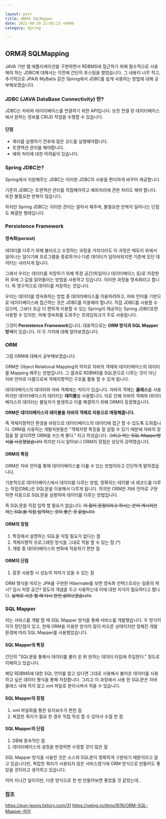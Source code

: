 ```yaml
---

layout: post
title: ORM과 SQLMapper
date: 2021-08-20 21:05:23 +0900
category: Spring

---
```


ORM과 SQLMapping
---

JAVA 기반 웹 애플리케이션을 구현하면서 RDBMS에 접근하기 위해 필수적으로 사용해야 하는 JDBC에 대해서는 이전에 간단히 포스팅을 했었습니다. 그 내용이 너무 적고, 추가적으로 JPA와 MyBatis 같은 Spring에서 JDBC를 쉽게 사용하는 방법에 대해 공부해보겠습니다.

### JDBC (JAVA DataBase Connectivity) 란?

JDBC는 자바와 데이터베이스를 연결하기 위한 API입니다. 또한 연결 된 데이터베이스에서 원하는 정보를 CRUD 작업을 수행할 수 있습니다.

#### 단점

- 쿼리를 실행하기 전후에 많은 코드를 실행해야합니다.
- 트랜잭션 관리를 해야합니다.
- 예외 처리에 대한 어려움이 있습니다.

### Spring JDBC는?

Spring에서 지원해주는 JDBC는 이러한 JDBC의 사용을 편리하게 바꾸어 제공합니다.

기존의 JDBC는 트랜잭션 관리를 직접해야하고 예외처리에 관한 처리도 해야 합니다. 또한 불필요한 반복이 많습니다.

하지만 Spring JDBC는 이러한 관리는 알아서 해주며, 불필요한 반복이 일어나는 단점도 해결한 형태입니다.

### Persistence Framework

#### 영속화(persist)

데이터를 다루기 위해 불러오고 수정하는 과정을 거치더라도 이 과정은 메모리 위에서 일어나는 일이기에 프로그램을 종료하거나 다른 데이터가 덮어씌워지면 기존에 있던 데이터는 사라지게 됩니다.

그래서 우리는 데이터를 저장하기 위해 특정 공간(파일이나 데이터베이스 등)로 저장한 뒤 후에 그 값을 읽어들이는 방법을 사용하고 있습니다. 이러한 과정을 영속화라고 합니다. 즉 영구적으로 데이터를 저장하는 것입니다.

우리는 데이터를 영속화하는 방법 중 데이터베이스를 이용하려하고, 자바 언어를 기반으로 데이터베이스에 접근하는 것은 JDBC를 이용해야 합니다. 직접 JDBC를 사용할 수 있으며, 그보다 조금 더 편하게 이용할 수 있는 Spring이 제공하는 Spring JDBC또한 사용할 수 있지만, 아예 영속화를 도와주는 프레임워크가 주로 사용됩니다.

그것이 **Persistence Framework**입니다. 대표적으로는 **ORM 방식과 SQL Mapper 방식**이 있습니다. 이 두 가지에 대해 알아보겠습니다.

### ORM

그럼 ORM에 대해서 공부해보겠습니다.

ORM은 Object Relational Mapping의 약자로 자바의 객체와 데이터베이스의 데이터를 Mapping 해주는 방법입니다. 그 결과로 RDBMS를 SQL문으로 다루는 것이 아닌 자바 언어로 다룸으로써 객체지향적인 구조를 활용 할 수 있게 됩니다.

데이터베이스의 데이터와 자바 객체에는 차이가 있습니다. 자바의 객체는 **클래스**를 사용하지만 데이터베이스의 데이터는 **테이블**을 사용합니다. 이로 인해 자바의 객체와 데이터베이스의 데이터는 불일치가 발생하고 이를 해결하기 위해 ORM이 등장했습니다.

**ORM은 데이터베이스의 테이블을 자바의 객체로 자동으로 매핑해줍니다.**

즉 객체지향적인 환경을 바탕으로 데이터베이스의 데이터에 접근 할 수 있도록 도와줍니다. ORM을 사용하는 개발자분들은 "객체지향 특징을 잘 살릴 수 있기 때문에 자바의 장점을 잘 살리려면 ORM을 쓰는게 좋다." 라고 하셨습니다.
~~그리고 저는 SQL Mapper방식을 사용했었습니다~~
하지만 다시 알아보니 ORM의 장점은 상당히 강력했습니다.

#### ORM의 특징

ORM은 자바 언어를 통해 데이터베이스를 다룰 수 있는 방법이라고 간단하게 말하겠습니다.

기본적으로 데이터베이스에서 데이터를 다루는 방법, 정확히는 테이블 내 레코드를 다루는 작업(DML)은 SQL문을 이용해서 다루게 됩니다. 하지만 ORM은 자바 언어로 구현하면 자동으로 SQL문을 실행하여 데이터를 다루는 방법입니다.

즉 SQL문을 직접 입력 할 필요가 없습니다. ~~이 점이 장점이라고 하시는 분이 계시지만 저는 SQL을 직접 입력하는 것이 좋은 것 같습니다.~~

#### ORM의 장점

1. 특징에서 설명하는 SQL을 익힐 필요가 없다는 점
2. 객체지향적 프로그래밍 방식을 그대로 적용 할 수 있는 점 (*)
3. 개발 중 데이터베이스의 변화에 적응하기 편한 점

#### ORM의 단점
1. 잘못 사용할 시 성능의 저하가 있을 수 있는 점

ORM 형식을 따르는 JPA를 구현한 Hibernate를 보면 영속화 컨텍스트라는 일종의 캐시? 임시 저장 공간? 정도의 개념을 두고 사용하는데 이에 대한 지식이 필요하다고 합니다. ~~실제로 사용 할 때 다시 한번 살펴보겠습니다.~~

### SQL Mapper

저는 서비스를 개발 할 때 SQL Mapper 방식을 통해 서비스를 개발했습니다. 두 방식이 각각 장단점이 있고, 현재 ORM을 이용한 방식이 많이 떠오른 상태이지만 정해진 개발 환경에 따라 SQL Mapper를 사용했었습니다.

#### SQL Mapper의 특징

간단히 "SQL문을 통해서 데이터를 불러 온 뒤 원하는 데이터 타입에 주입한다." 정도로 이해하고 있습니다.

해당 RDBMS에 대한 SQL 언어를 알고 있다면 그대로 사용해서 불러온 데이터를 사용하고 싶은 데이터 형식을 통해 저장합니다. 그리고 이 과정에서 사용 한 SQL문은 자바 클래스 내에 적지 않고 xml 파일로 분리시켜서 적을 수 있습니다.

#### SQL Mapper의 장점

1. xml 파일화를 통한 유지보수가 편한 점
2. 복잡한 쿼리가 필요 한 경우 직접 작성 할 수 있어서 수월 한 점

#### SQL Mapper의 단점

1. DB에 종속적인 점
2. 데이터베이스의 설정을 변경하면 수정할 것이 많은 점

SQL Mapper 방식을 사용한 것은 소스와 SQL문이 명확하게 구분되기 때문이라고 알고 있습니다만, 복잡한 쿼리가 사용되지 않은 서비스였기에 ORM 방식으로 만들어도 좋았을 것이라고 생각하고 있습니다.

이미 지나간 일이지만, 다른 방식으로 한 번 만들어보면 좋았을 것 같았는데..

### 참조
<https://eun-jeong.tistory.com/31>
<https://velog.io/@mu1616/ORM-SQL-Mapper-차이>
